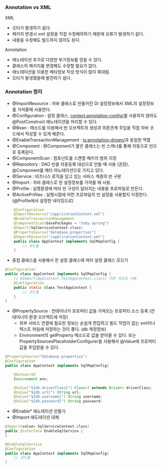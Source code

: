 ### Annotation vs XML

XML 
- 오타가 발생하기 쉽다. 
- 패키지 변경시 xml 설정을 직접 수정해야하기 때문에 오류가 발생하기 쉽다.
- 내용을 수정해도 빌드하지 않아도 된다.

Annotation
- 애노테이션 추가로 다양한 부가정보를 얻을 수 있다.
- 클래스의 패키지를 변경해도 수정할 필요가 없다.
- 애노테이션을 이용한 메타정보 작성 방식이 많이 확대됨.
- 오타가 발생했을때 발견하기 쉽다.

### Annotation 정리 

- @ImportResource : 자바 클래스로 만들어진 DI 설정정보에서 XML의 설정정보를 가져올때 사용한다.
- @Configuration : 설정 클래스, <context:annotation-config/>를 사용하지 않아도 @PostConstruct 애노테이션을 처리할 수 있다.
- @Bean : 메소드를 이용해서 빈 오브젝트의 생성과 의존관계 주입을 직접 자바 코드에서 작성할 수 있게 해준다.
- @EnableTransactionManagement : <tx:annotation-driven/>과 동일한 역할
- @Component : @Component가 붙은 클래스는 빈 스캐너를 통해 자동으로 빈으로 등록된다. 
- @ComponentScan : 컴포넌트를 스캔할 패키지 범위 지정
- @Repository : DAO 빈을 자동등록 대상으로 만들 때 사용 (권장), @Component를 메타 어노테이션으로 가지고 있다.
- @Service : 비즈니스 로직을 담고 있는 서비스 계층의 빈 구분
- @Import : 자바 클래스로 된 설정정보를 가져올 때 사용.
- @Profile : 실행환경에 따라 빈 구성이 달라지는 내용을 프로파일로 만든다.
- @ActivePrifiles : 실행시점에 어떤 프로파일의 빈 설정을 사용할지 지정한다.(@Profile에서 설정한 네이밍으로)

``` java
    @Configuration
    @ImportResource("/applicationContext.xml")
    @EnableTransactionManagement
    @ComponentScan(basePackages = "toby.spring")
    @Import(SqlServiceContext.class)
    @PropertySource("database.properties")
    @ImportResource("/applicationContext.xml")
    public class AppContext implements SqlMapConfig {
        // 코드들
    }
```

- 중첩 클래스를 사용해서 한 설정 클래스에 여러 설정 클래스 모으기

``` java
@Configuration
public class AppContext implements SqlMapConfig {
    // @Import(AppContext.TestAppContext.class) 이런 식으로 사용
    @Configuration
    public static class TestAppContext {
        // 코드들
    }
}
```
- @PropertySource : 컨테이너가 프로퍼티 값을 가져오는 프로퍼티 소스 등록 (컨테이너의 환경 오브젝트에 저장)
    - 외부 서비스 연결에 필요한 정보는 손쉽게 편집하고 빌드 작업이 없는 xml이나 텍스트 파일에 저장하는 것이 좋다. (db 계정정보)
    - Environment의 getProperty 메소드로 값을 받아올 수 있다. 또는 PropertySourcesPlaceholderConfigurer을 사용해서 @Value에 프로퍼티 값을 주입받을 수 있다.

```java
@PropertySource("database.properties")
@Configuration
public class AppContext implements SqlMapConfig{

    @Autowired
    Environment env;

    @Value("${db.driverClass}") Class<? extends Driver> driverClass;
    @Value("${db.url}") String url;
    @Value("${db.username}") String username;
    @Value("${db.password}") String password;
``` 

- @Enable* 애노테이션 만들기
- @Import 애도테이션 대체
```java
@Import(value= SqlServiceContext.class)
public @interface EnableSqlService {
}

@EnableSqlService
@Configuration
public class AppContext implements SqlMapConfig{
    // 코드들
}
